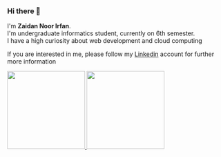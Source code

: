 ### Hi there 👋

I'm **Zaidan Noor Irfan**.\
I'm undergraduate informatics student, currently on 6th semester.\
I have a high curiosity about web development and cloud computing

If you are interested in me, please follow my [Linkedin](https://www.linkedin.com/in/zaidan-noor-irfan-4653161a0/) account for further more information

<p align="left">
<a href="https://github.com/zaidannoor">
  <img height="180em" src="https://github-readme-stats-eight-theta.vercel.app/api?username=zaidannoor&show_icons=true&theme=algolia&include_all_commits=true&count_private=true"/>
  <img height="180em" src="https://github-readme-stats-eight-theta.vercel.app/api/top-langs/?username=zaidannoor&layout=compact&langs_count=8&theme=algolia"/>
</a>
</p>

